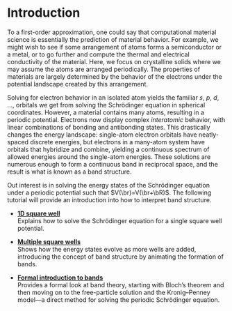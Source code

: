 # Introduction

To a first-order approximation, one could say that computational material science is essentially the prediction of material behavior. For example, we might wish to see if some arrangement of atoms forms a semiconductor or a metal, or to go further and compute the thermal and electrical conductivity of the material. Here, we focus on crystalline solids where we may assume the atoms are arranged periodically. The properties of materials are largely determined by the behavior of the electrons under the potential landscape created by this arrangement. 

Solving for electron behavior in an isolated atom yields the familiar $s$, $p$, $d$, $\ldots$, orbitals we get from solving the Schrödinger equation in spherical coordinates. However, a material contains many atoms, resulting in a periodic potential. Electrons now display complex *interatomic* behavior, with linear combinations of bonding and antibonding states. This drastically changes the energy landscape: single-atom electron orbitals have neatly-spaced discrete energies, but electrons in a many-atom system have orbitals that hybridize and combine, yielding a continuous spectrum of allowed energies around the single-atom energies. These solutions are numerous enough to form a continuous band in reciprocal space, and the result is what is known as a band structure.  


Out interest is in solving the energy states of the Schrödinger equation under a periodic potential such that $V(\br)=V(\br+\bR)$. The following tutorial will provide an introduction into how to interpret band structure. 

- **[1D square well](1Dfinite.md)**  
  Explains how to solve the Schrödinger equation for a single square well potential.

- **[Multiple square wells](bands.md)**  
  Shows how the energy states evolve as more wells are added, introducing the concept of band structure by animating the formation of bands.

- **[Formal introduction to bands](bounds.md)**  
  Provides a formal look at band theory, starting with Bloch’s theorem and then moving on to the free-particle solution and the Kronig–Penney model—a direct method for solving the periodic Schrödinger equation.

<!-- - [Usage]( -->
